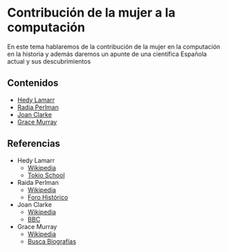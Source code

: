 # Contribución de la mujer a la computación
En este tema hablaremos de la contribución de la mujer en la computación en la historia y además daremos un apunte de una científica Española actual y sus descubrimientos
## Contenidos
- [Hedy Lamarr](modulo1/hedyLamarr.md)
- [Radia Perlman](modulo2/radia.md)
- [Joan Clarke](modulo3/joan.md)
- [Grace Murray](modulo4/grace.md)

## Referencias

- Hedy Lamarr
  * [Wikipedia](https://es.wikipedia.org/wiki/Hedy_Lamarr)
  * [Tokio School](https://www.tokioschool.com/noticias/hedy-lamarr-inventora/)
- Raida Perlman
  * [Wikipedia](https://es.wikipedia.org/wiki/Radia_Perlman)
  * [Foro Histórico](https://forohistorico.coit.es/index.php/personajes/personajes-internacionales/item/perlman-radia)
- Joan Clarke
  * [Wikipedia](https://es.wikipedia.org/wiki/Joan_Clarke)
  * [BBC](https://www.bbc.com/mundo/noticias/2014/11/141111_reino_unido_joan_clarke_mujer_enigma_lv)
- Grace Murray
  * [Wikipedia](https://es.wikipedia.org/wiki/Grace_Murray_Hopper)
  * [Busca Biografías](https://www.buscabiografias.com/biografia/verDetalle/5791/Grace%20Murray%20Hopper)

